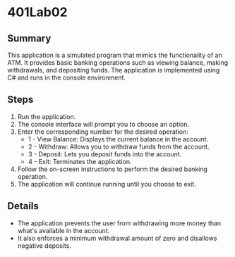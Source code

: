 # 401Lab02

## Summary
This application is a simulated program that mimics the functionality of an ATM. It provides basic banking operations such as viewing balance, making withdrawals, and depositing funds. The application is implemented using C# and runs in the console environment.

## Steps
1. Run the application.
2. The console interface will prompt you to choose an option.
3. Enter the corresponding number for the desired operation:		
    - 1 - View Balance: Displays the current balance in the account.
    - 2 - Withdraw: Allows you to withdraw funds from the account.
    - 3 - Deposit: Lets you deposit funds into the account.
    - 4 - Exit: Terminates the application.
4. Follow the on-screen instructions to perform the desired banking operation.
5. The application will continue running until you choose to exit.

## Details
- The application prevents the user from withdrawing more money than what's available in the account.
- It also enforces a minimum withdrawal amount of zero and disallows negative deposits.